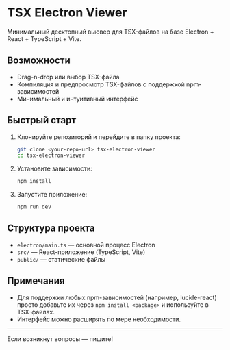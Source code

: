 # TSX Electron Viewer

Минимальный десктопный вьювер для TSX-файлов на базе Electron + React + TypeScript + Vite.

## Возможности
- Drag-n-drop или выбор TSX-файла
- Компиляция и предпросмотр TSX-файлов с поддержкой npm-зависимостей
- Минимальный и интуитивный интерфейс

## Быстрый старт

1. Клонируйте репозиторий и перейдите в папку проекта:
   ```bash
   git clone <your-repo-url> tsx-electron-viewer
   cd tsx-electron-viewer
   ```
2. Установите зависимости:
   ```bash
   npm install
   ```
3. Запустите приложение:
   ```bash
   npm run dev
   ```

## Структура проекта
- `electron/main.ts` — основной процесс Electron
- `src/` — React-приложение (TypeScript, Vite)
- `public/` — статические файлы

## Примечания
- Для поддержки любых npm-зависимостей (например, lucide-react) просто добавьте их через `npm install <package>` и используйте в TSX-файлах.
- Интерфейс можно расширять по мере необходимости.

---

Если возникнут вопросы — пишите!
